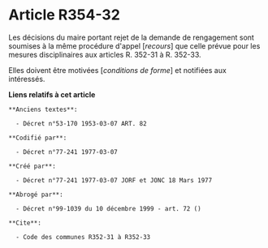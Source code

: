 # Article R354-32

Les décisions du maire portant rejet de la demande de rengagement sont soumises à la même procédure d'appel [*recours*] que
celle prévue pour les mesures disciplinaires aux articles R. 352-31 à R. 352-33.

Elles doivent être motivées [*conditions de forme*] et notifiées aux intéressés.

**Liens relatifs à cet article**

	**Anciens textes**:

	  - Décret n°53-170 1953-03-07 ART. 82

	**Codifié par**:

	  - Décret n°77-241 1977-03-07

	**Créé par**:

	  - Décret n°77-241 1977-03-07 JORF et JONC 18 Mars 1977

	**Abrogé par**:

	  - Décret n°99-1039 du 10 décembre 1999 - art. 72 ()

	**Cite**:

	  - Code des communes R352-31 à R352-33
